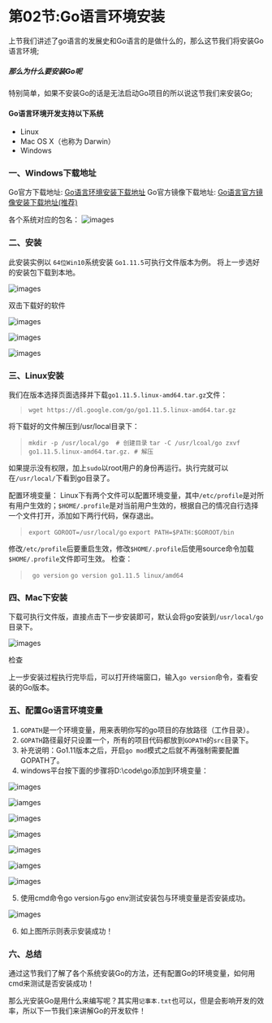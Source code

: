 # 第02节:Go语言环境安装

上节我们讲述了go语言的发展史和Go语言的是做什么的，那么这节我们将安装Go语言环境;

##### 那么为什么要安装Go呢

特别简单，如果不安装Go的话是无法启动Go项目的所以说这节我们来安装Go;

#### Go语言环境开发支持以下系统

* Linux
* Mac OS X（也称为 Darwin）
* Windows

### 一、Windows下载地址

Go官方下载地址: [Go语言环境安装下载地址](https://golang.org/dl/)
Go官方镜像下载地址: [Go语言官方镜像安装下载地址(推荐)](https://golang.google.cn/dl/)

各个系统对应的包名：
![images](../images/0101_download.png)

### 二、安装

此安装实例以 `64位Win10`系统安装 `Go1.11.5`可执行文件版本为例。
将上一步选好的安装包下载到本地。

![images](../images/0102_test.png)

双击下载好的软件

![images](../images/0102_install.png)

![images](../images/0102_installs.png)

![images](../images/0102_yes.png)

### 三、Linux安装

我们在版本选择页面选择并下载`go1.11.5.linux-amd64.tar.gz`文件：

> `wget https://dl.google.com/go/go1.11.5.linux-amd64.tar.gz`

将下载好的文件解压到/usr/local目录下：

> `mkdir -p /usr/local/go  # 创建目录`
`tar -C /usr/lcoal/go zxvf  go1.11.5.linux-amd64.tar.gz. # 解压`

如果提示没有权限，加上`sudo`以root用户的身份再运行。执行完就可以在`/usr/local/`下看到go目录了。

配置环境变量： Linux下有两个文件可以配置环境变量，其中`/etc/profile`是对所有用户生效的；`$HOME/.profile`是对当前用户生效的，根据自己的情况自行选择一个文件打开，添加如下两行代码，保存退出。

> `export GOROOT=/usr/local/go`
>  `export PATH=$PATH:$GOROOT/bin`

修改`/etc/profile`后要重启生效，修改`$HOME/.profile`后使用source命令加载`$HOME/.profile`文件即可生效。 检查：

>` go version`
>`go version go1.11.5 linux/amd64`

### 四、Mac下安装

下载可执行文件版，直接点击下一步安装即可，默认会将go安装到`/usr/local/go`目录下。

![images](../images/0102_mac.png)

检查

上一步安装过程执行完毕后，可以打开终端窗口，输入`go version`命令，查看安装的Go版本。

### 五、配置Go语言环境变量

1. `GOPATH`是一个环境变量，用来表明你写的go项目的存放路径（工作目录）。
2. `GOPATH`路径最好只设置一个，所有的项目代码都放到`GOPATH`的`src`目录下。
3. 补充说明：Go1.11版本之后，开启`go mod`模式之后就不再强制需要配置GOPATH了。
4. windows平台按下面的步骤将D:\code\go添加到环境变量：

![images](../images/0102_windows.png)

![iamges](../images/0102_setup.png)

![images](../images/0102_variables.png)

![images](../images/0102_new.png)

![images](../images/0102_news.png)

![iamges](../images/0102_yess.png)

![images](../images/0102_complete.png)

5. 使用cmd命令go version与go env测试安装包与环境变量是否安装成功。

![images](../images/0102_cmd.png)

6. 如上图所示则表示安装成功！

### 六、总结

通过这节我们了解了各个系统安装Go的方法，还有配置Go的环境变量，如何用cmd来测试是否安装成功！

那么光安装Go是用什么来编写呢？其实用`记事本.txt`也可以，但是会影响开发的效率，所以下一节我们来讲解Go的开发软件！